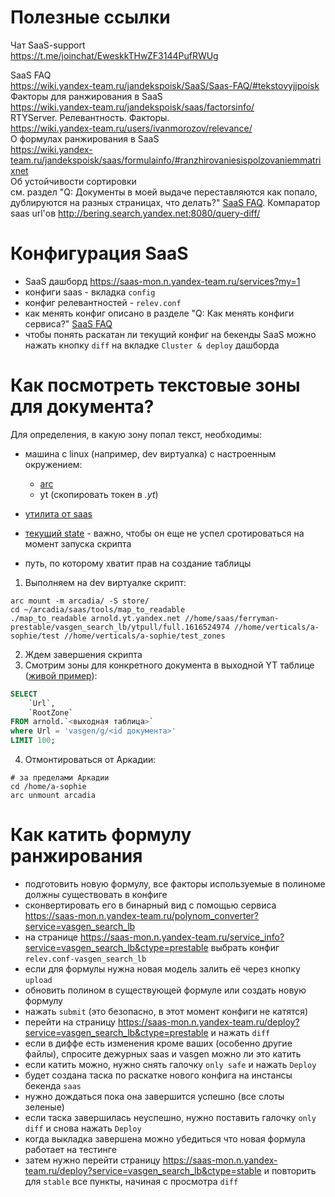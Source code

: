 # Полезные ссылки

Чат SaaS-support  
https://t.me/joinchat/EweskkTHwZF3144PufRWUg

SaaS FAQ  
https://wiki.yandex-team.ru/jandekspoisk/SaaS/Saas-FAQ/#tekstovyjjpoisk  
Факторы для ранжирования в SaaS  
https://wiki.yandex-team.ru/jandekspoisk/saas/factorsinfo/  
RTYServer. Релевантность. Факторы.  
https://wiki.yandex-team.ru/users/ivanmorozov/relevance/  
О формулах ранжирования в SaaS  
https://wiki.yandex-team.ru/jandekspoisk/saas/formulainfo/#ranzhirovaniesispolzovaniemmatrixnet  
Об устойчивости сортировки  
см. раздел "Q: Документы в моей выдаче переставляются как попало, дублируются на разных страницах, что делать?"  [SaaS FAQ](https://wiki.yandex-team.ru/jandekspoisk/SaaS/Saas-FAQ/#tekstovyjjpoisk).
Компаратор saas url'ов http://bering.search.yandex.net:8080/query-diff/

# Конфигурация SaaS
* SaaS дашборд  https://saas-mon.n.yandex-team.ru/services?my=1  
* конфиги saas - вкладка `config`  
* конфиг релевантностей  - `relev.conf`
* как менять конфиг описано в разделе "Q: Как менять конфиги сервиса?" [SaaS FAQ](https://wiki.yandex-team.ru/jandekspoisk/SaaS/Saas-FAQ/#tekstovyjjpoisk)
* чтобы понять раскатан ли текущий конфиг на бекенды SaaS можно нажать кнопку `diff` на вкладке `Cluster & deploy` дашборда

# Как посмотреть текстовые зоны для документа?
Для определения, в какую зону попал текст, необходимы:
- машина с linux (например, dev виртуалка) с настроенным окружением:
  - [arc](https://wiki.yandex-team.ru/users/igogor/qyppreparation/#nastroilarkadiju)
  - yt (скопировать токен в _.yt_)
- [утилита от saas](https://a.yandex-team.ru/arc/trunk/arcadia/saas/tools/map_to_readable)
  
- [текущий state](https://github.com/YandexClassifieds/vs/blob/master/docs/indexing.md#yt-pull) - важно, чтобы он еще не успел сротироваться на момент запуска скрипта
- путь, по которому хватит прав на создание таблицы

1. Выполняем на dev виртуалке скрипт: 
```shell
arc mount -m arcadia/ -S store/
cd ~/arcadia/saas/tools/map_to_readable
./map_to_readable arnold.yt.yandex.net //home/saas/ferryman-prestable/vasgen_search_lb/ytpull/full.1616524974 //home/verticals/a-sophie/test //home/verticals/a-sophie/test_zones 
```
2. Ждем завершения скрипта
3. Смотрим зоны для конкретного документа в выходной YT таблице ([живой пример](https://yql.yandex-team.ru/Operations/YFo9StK3DOiiOeoVG2zNe5VmUUrdqlRpdoTFdKQCMz0=)):
```sql
SELECT
    `Url`,
    `RootZone`
FROM arnold.`<выходная таблица>`
where Url = 'vasgen/g/<id документа>'
LIMIT 100;
```
4. Отмонтироваться от Аркадии:
```shell
# за пределами Аркадии
cd /home/a-sophie 
arc unmount arcadia
```

# Как катить формулу ранжирования
- подготовить новую формулу, все факторы используемые в полиноме должны существовать в конфиге
- сконвертировать его в бинарный вид с помощью сервиса https://saas-mon.n.yandex-team.ru/polynom_converter?service=vasgen_search_lb
- на странице https://saas-mon.n.yandex-team.ru/service_info?service=vasgen_search_lb&ctype=prestable выбрать конфиг `relev.conf-vasgen_search_lb`
- если для формулы нужна новая модель залить её через кнопку `upload`
- обновить полином в существующей формуле или создать новую формулу
- нажать `submit` (это безопасно, в этот момент конфиги не катятся)
- перейти на страницу https://saas-mon.n.yandex-team.ru/deploy?service=vasgen_search_lb&ctype=prestable и нажать `diff`
- если в диффе есть изменения кроме ваших (особенно другие файлы), спросите дежурных saas и vasgen можно ли это катить
- если катить можно, нужно снять галочку `only safe` и нажать `Deploy`
- будет создана таска по раскатке нового конфига на инстансы бекенда `saas`
- нужно дождаться пока она завершится успешно (все слоты зеленые)
- если таска завершилась неуспешно, нужно поставить галочку `only diff` и снова нажать `Deploy`
- когда выкладка завершена можно убедиться что новая формула работает на тестинге
- затем нужно перейти страницу https://saas-mon.n.yandex-team.ru/deploy?service=vasgen_search_lb&ctype=stable и повторить для `stable` все пункты, начиная с просмотра `diff`
